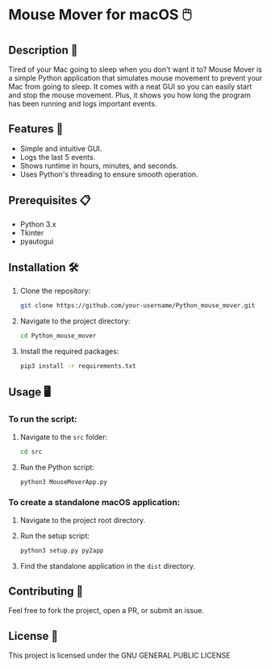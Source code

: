 # Mouse Mover for macOS 🖱️

## Description 📝

Tired of your Mac going to sleep when you don't want it to? Mouse Mover is a simple Python application that simulates mouse movement to prevent your Mac from going to sleep. It comes with a neat GUI so you can easily start and stop the mouse movement. Plus, it shows you how long the program has been running and logs important events.

## Features 🌟

- Simple and intuitive GUI.
- Logs the last 5 events.
- Shows runtime in hours, minutes, and seconds.
- Uses Python's threading to ensure smooth operation.

## Prerequisites 📋

- Python 3.x
- Tkinter
- pyautogui

## Installation 🛠️

1. Clone the repository:

   ```bash
   git clone https://github.com/your-username/Python_mouse_mover.git
   ```

2. Navigate to the project directory:

   ```bash
   cd Python_mouse_mover
   ```

3. Install the required packages:

   ```bash
   pip3 install -r requirements.txt
   ```

## Usage 🖥️

### To run the script:

1. Navigate to the `src` folder:

   ```bash
   cd src
   ```

2. Run the Python script:

   ```bash
   python3 MouseMoverApp.py
   ```

### To create a standalone macOS application:

1. Navigate to the project root directory.
2. Run the setup script:

   ```bash
   python3 setup.py py2app
   ```

3. Find the standalone application in the `dist` directory.

## Contributing 🤝

Feel free to fork the project, open a PR, or submit an issue.

## License 📄

This project is licensed under the GNU GENERAL PUBLIC LICENSE
